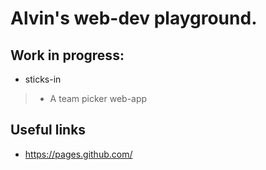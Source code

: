 # Alvin's web-dev playground.

## Work in progress:

- sticks-in
> - A team picker web-app



## Useful links
- https://pages.github.com/
